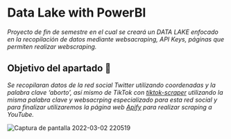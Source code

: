 # Data Lake with PowerBI
_Proyecto de fin de semestre en el cual se creará un DATA LAKE enfocado en la recopilación de datos mediante websacraping, API Keys, páginas que permiten realizar webscraping._

## Objetivo del apartado 🚀

_Se recopilaran datos de la red social Twitter utilizando coordenadas y la palabra clave ‘aborto’, así mismo de TikTok con  [tiktok-scraper](https://github.com/drawrowfly/tiktok-scraper/tree/develop) utilizando la misma palabra clave y websacrping  especializado para esta red social y para finalizar  utilizaremos la página web [Apify](https://apify.com/) para realizar scraping a YouTube._

![Captura de pantalla 2022-03-02 220519](https://user-images.githubusercontent.com/75056800/156848775-a5a9fe66-4e1e-4c57-8da3-71b40e32c7c0.png)

